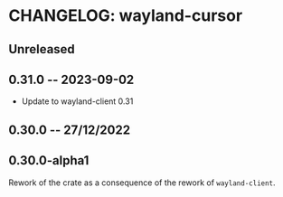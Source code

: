 # CHANGELOG: wayland-cursor

## Unreleased

## 0.31.0 -- 2023-09-02

- Update to wayland-client 0.31

## 0.30.0 -- 27/12/2022

## 0.30.0-alpha1

Rework of the crate as a consequence of the rework of `wayland-client`.